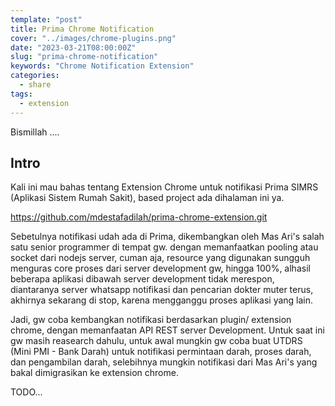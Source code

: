 ```yaml
---
template: "post"
title: Prima Chrome Notification
cover: "../images/chrome-plugins.png"
date: "2023-03-21T08:00:00Z"
slug: "prima-chrome-notification"
keywords: "Chrome Notification Extension"
categories:
  - share
tags:
  - extension
---
```


Bismillah ....

## Intro

Kali ini mau bahas tentang Extension Chrome untuk notifikasi Prima SIMRS (Aplikasi Sistem Rumah Sakit), based project ada dihalaman ini ya.

https://github.com/mdestafadilah/prima-chrome-extension.git

Sebetulnya notifikasi udah ada di Prima, dikembangkan oleh Mas Ari's salah satu senior programmer di tempat gw. dengan memanfaatkan pooling atau socket dari nodejs server, cuman aja, resource yang digunakan sungguh menguras core proses dari server development gw, hingga 100%, alhasil beberapa aplikasi dibawah server development tidak merespon, diantaranya server whatsapp notifikasi dan pencarian dokter muter terus, akhirnya sekarang di stop, karena mengganggu proses aplikasi yang lain.

Jadi, gw coba kembangkan notifikasi berdasarkan plugin/ extension chrome, dengan memanfaatan API REST server Development. Untuk saat ini gw masih reasearch dahulu, untuk awal mungkin gw coba buat UTDRS (Mini PMI - Bank Darah) untuk notifikasi permintaan darah, proses darah, dan pengambilan darah, selebihnya mungkin notifikasi dari Mas Ari's yang bakal dimigrasikan ke extension chrome.


TODO...